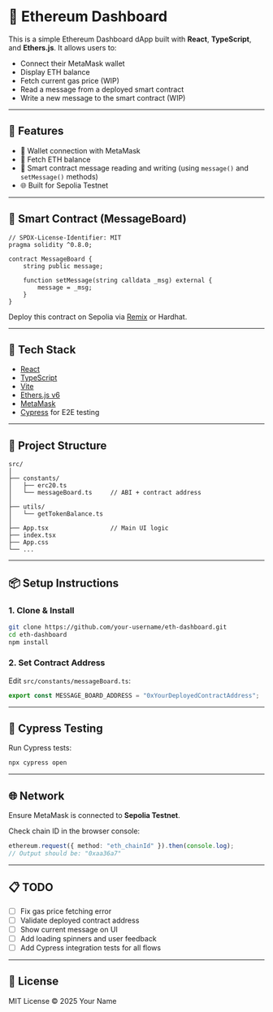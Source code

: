 # 🦊 Ethereum Dashboard

This is a simple Ethereum Dashboard dApp built with **React**, **TypeScript**, and **Ethers.js**. It allows users to:

- Connect their MetaMask wallet
- Display ETH balance
- Fetch current gas price (WIP)
- Read a message from a deployed smart contract
- Write a new message to the smart contract (WIP)

---

## 🚀 Features

- 🦊 Wallet connection with MetaMask
- 📡 Fetch ETH balance
- 📝 Smart contract message reading and writing (using `message()` and `setMessage()` methods)
- 🌐 Built for Sepolia Testnet

---

## 🧱 Smart Contract (MessageBoard)

```solidity
// SPDX-License-Identifier: MIT
pragma solidity ^0.8.0;

contract MessageBoard {
    string public message;

    function setMessage(string calldata _msg) external {
        message = _msg;
    }
}
```

Deploy this contract on Sepolia via [Remix](https://remix.ethereum.org) or Hardhat.

---

## 🔧 Tech Stack

- [React](https://reactjs.org/)
- [TypeScript](https://www.typescriptlang.org/)
- [Vite](https://vitejs.dev/)
- [Ethers.js v6](https://docs.ethers.org/v6/)
- [MetaMask](https://metamask.io/)
- [Cypress](https://www.cypress.io/) for E2E testing

---

## 📁 Project Structure

```
src/
│
├── constants/
│   ├── erc20.ts
│   └── messageBoard.ts     // ABI + contract address
│
├── utils/
│   └── getTokenBalance.ts
│
├── App.tsx                 // Main UI logic
├── index.tsx
├── App.css
└── ...
```

---

## 📦 Setup Instructions

### 1. Clone & Install

```bash
git clone https://github.com/your-username/eth-dashboard.git
cd eth-dashboard
npm install
```

### 2. Set Contract Address

Edit `src/constants/messageBoard.ts`:

```ts
export const MESSAGE_BOARD_ADDRESS = "0xYourDeployedContractAddress";
```

---

## 🧪 Cypress Testing

Run Cypress tests:

```bash
npx cypress open
```

---

## 🌐 Network

Ensure MetaMask is connected to **Sepolia Testnet**.

Check chain ID in the browser console:

```ts
ethereum.request({ method: "eth_chainId" }).then(console.log);
// Output should be: "0xaa36a7"
```

---

## 📋 TODO

- [ ] Fix gas price fetching error
- [ ] Validate deployed contract address
- [ ] Show current message on UI
- [ ] Add loading spinners and user feedback
- [ ] Add Cypress integration tests for all flows

---

## 📜 License

MIT License © 2025 Your Name
